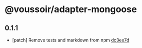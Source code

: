 # @voussoir/adapter-mongoose

## 0.1.1
- [patch] Remove tests and markdown from npm [dc3ee7d](dc3ee7d)
